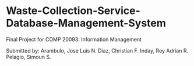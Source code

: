 # Waste-Collection-Service-Database-Management-System
Final Project for COMP 20093: Information Management

Submitted by:
Arambulo, Jose Luis N.
Diaz, Christian F.
Inday, Rey Adrian R.
Pelagio, Simoun S.

